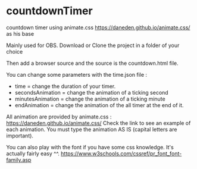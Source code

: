 # countdownTimer
countdown timer using animate.css https://daneden.github.io/animate.css/ as his base 

Mainly used for OBS.
Download or Clone the project in a folder of your choice

Then add a browser source and the source is the countdown.html file.

You can change some parameters with the time.json file :
- time = change the duration of your timer.
- secondsAnimation = change the animation of a ticking second
- minutesAnimation = change the animation of a ticking minute
- endAnimation = change the animation of the all timer at the end of it.

All animation are provided by animate.css : https://daneden.github.io/animate.css/
Check the link to see an example of each animation.
You must type the animation AS IS (capital letters are important).

You can also play with the font if you have some css knowledge.
It's actually fairly easy ^^. 
https://www.w3schools.com/cssref/pr_font_font-family.asp
